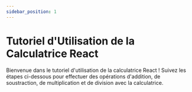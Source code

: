 ```yaml
---
sidebar_position: 1
---
```


# Tutoriel d'Utilisation de la Calculatrice React

Bienvenue dans le tutoriel d'utilisation de la calculatrice React ! Suivez les étapes ci-dessous pour effectuer des opérations d'addition, de soustraction, de multiplication et de division avec la calculatrice.
